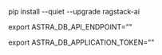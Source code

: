 pip install --quiet --upgrade ragstack-ai

export ASTRA_DB_API_ENDPOINT=""

export ASTRA_DB_APPLICATION_TOKEN=""
